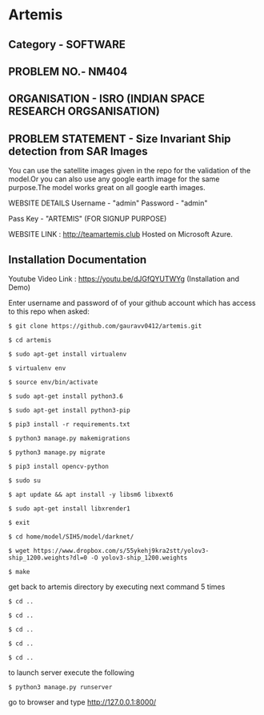 # Artemis
## Category - SOFTWARE
## PROBLEM NO.- NM404
## ORGANISATION - ISRO (INDIAN SPACE RESEARCH ORGSANISATION)
## PROBLEM STATEMENT - Size Invariant Ship detection from SAR Images

You can use the satellite images given in the repo for the validation of the model.Or you can also use any google earth image for the same purpose.The model works great on all google earth images.

WEBSITE DETAILS
Username - "admin"
Password - "admin"

Pass Key - "ARTEMIS" (FOR SIGNUP PURPOSE)

WEBSITE LINK : http://teamartemis.club
Hosted on Microsoft Azure.

## Installation Documentation
Youtube Video Link : https://youtu.be/dJGfQYUTWYg (Installation and Demo)

Enter username and password of of your github account which has access to this repo when asked:

	$ git clone https://github.com/gauravv0412/artemis.git

	$ cd artemis

	$ sudo apt-get install virtualenv

	$ virtualenv env

	$ source env/bin/activate

	$ sudo apt-get install python3.6

	$ sudo apt-get install python3-pip

	$ pip3 install -r requirements.txt

	$ python3 manage.py makemigrations

	$ python3 manage.py migrate

	$ pip3 install opencv-python

	$ sudo su

	$ apt update && apt install -y libsm6 libxext6

	$ sudo apt-get install libxrender1

	$ exit

	$ cd home/model/SIH5/model/darknet/

	$ wget https://www.dropbox.com/s/55ykehj9kra2stt/yolov3-ship_1200.weights?dl=0 -O yolov3-ship_1200.weights

	$ make

get back to artemis directory by executing next command 5 times

	$ cd ..

	$ cd ..

	$ cd ..

	$ cd ..

	$ cd ..

to launch server execute the following

	$ python3 manage.py runserver

go to browser and type http://127.0.0.1:8000/
